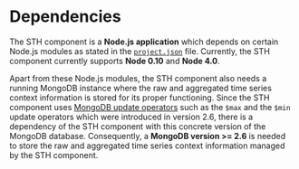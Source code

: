 # Dependencies

The STH component is a **Node.js application** which depends on certain Node.js modules as stated in the [`project.json`](https://github.com/telefonicaid/fiware-sth-comet/blob/master/package.json) file. Currently, the STH component currently supports **Node 0.10** and **Node 4.0**.

Apart from these Node.js modules, the STH component also needs a running MongoDB instance where the raw and  aggregated time series context information is stored for its proper functioning. Since the STH component uses [MongoDB update operators](http://docs.mongodb.org/v2.6/reference/operator/update/) such as the `$max` and the `$min` update operators which were introduced in version 2.6, there is a dependency of the STH component with this concrete version of the MongoDB database. Consequently, a **MongoDB version >= 2.6** is needed to store the raw and aggregated time series context information managed by the STH component.
